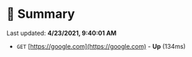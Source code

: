 # 📖 Summary
Last updated: **4/23/2021, 9:40:01 AM**

- `GET` [https://google.com](https://google.com) - **Up** (134ms)
